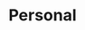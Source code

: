 ---
title: "Personal"
url: /ciudad-autonoma-de-buenos-aires/personal-avenida-saenz/
shop: teléfono móvil
---